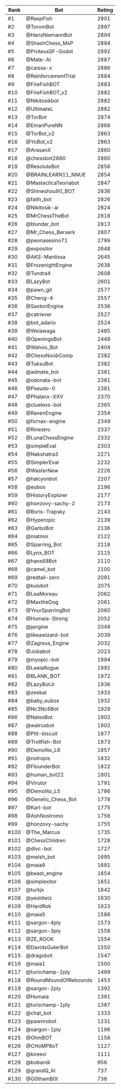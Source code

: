 Rank|Bot|Rating
---|---|---
#1|@RaspFish|2901
#2|@ToromBot|2897
#3|@HansNiemannBot|2894
#4|@ShashChess_MsP|2894
#5|@ProteusSF-Godot|2892
#6|@Mate-AI|2887
#7|@caissa-x|2886
#8|@ReinforcementTrial|2884
#9|@FireFishBOT|2883
#10|@FireFishBOT_v2|2882
#11|@Nikitosikbot|2882
#12|@UltimateL|2882
#13|@TorBot|2874
#14|@EmanPureNN|2868
#15|@TorBot_v2|2863
#16|@YoBot_v2|2863
#17|@ArasanX|2860
#18|@chessbot2880|2860
#19|@ResoluteBot|2856
#20|@BRAINLEARN11_NNUE|2854
#21|@MastacticaTeoriabot|2847
#22|@Shineshou90_BOT|2836
#23|@faith_bot|2826
#24|@Nikitosik-ai|2824
#25|@MrChessTheBot|2818
#26|@blundar_bot|2813
#27|@Mr_Chess_Berserk|2807
#28|@peonasesino71|2799
#29|@expositor|2648
#30|@AKS-Mantissa|2645
#31|@FrozenightEngine|2638
#32|@Tundra4|2608
#33|@LazyBot|2601
#34|@pawn_git|2577
#35|@Cheng-4|2557
#36|@SaxtonEngine|2536
#37|@catriever|2527
#38|@bot_adario|2524
#39|@Weiawaga|2485
#40|@OpeningsBot|2449
#41|@Wahoo_Bot|2404
#42|@ChessNoobComp|2382
#43|@TuksuBot|2382
#44|@admete_bot|2381
#45|@odonata-bot|2381
#46|@Pseudo-0|2381
#47|@Phalanx-XXV|2370
#48|@clueless-bot|2365
#49|@RavenEngine|2354
#50|@fornax-engine|2349
#51|@Rinestro|2337
#52|@LunaChessEngine|2332
#53|@simpleEval|2303
#54|@Nakshatra3|2271
#55|@SimplerEval|2232
#56|@WasterNew|2226
#57|@halcyonbot|2207
#58|@eubos|2196
#59|@HistoryExplorer|2177
#60|@honzovy-sachy-2|2173
#61|@Boris-Trapsky|2143
#62|@Hyperopic|2139
#63|@GarboBot|2136
#64|@matmoi|2122
#65|@Sparring_Bot|2118
#66|@Lynx_BOT|2115
#67|@hans68Bot|2110
#68|@camel_bot|2100
#69|@redtail-zero|2091
#70|@kulubot|2075
#71|@LeaMoreau|2062
#72|@MaxtheDog|2061
#73|@YourSparringBot|2060
#74|@Humaia-Strong|2052
#75|@jangine|2049
#76|@likeawizard-bot|2039
#77|@Zagreus_Engine|2032
#78|@Jobabot|2023
#79|@myopic-bot|1994
#80|@LeelaRogue|1992
#81|@BLANK_BOT|1972
#82|@LazyBotJr|1936
#83|@zeekat|1933
#84|@baby_eubos|1932
#85|@Nc3Nc6Bot|1929
#86|@NatesBot|1902
#87|@walrusbot|1902
#88|@Ptit-biscuit|1877
#89|@Trollfish-Bot|1873
#90|@Demolito_L6|1857
#91|@notropis|1832
#92|@FlounderBot|1822
#93|@human_bot22|1801
#94|@Virutor|1791
#95|@Demolito_L5|1786
#96|@Genetic_Chess_Bot|1778
#97|@Karl-bot|1775
#98|@AshNostromo|1756
#99|@honzovy-sachy|1755
#100|@The_Marcus|1735
#101|@ChessChildren|1728
#102|@dlvc-bot|1727
#103|@melsh_bot|1695
#104|@maia9|1691
#105|@beast_engine|1654
#106|@simplexitor|1651
#107|@turkjs|1642
#108|@yeoldwiz|1630
#109|@HardRok|1623
#110|@maia5|1588
#111|@sargon-4ply|1573
#112|@sargon-3ply|1558
#113|@ZE_ROOK|1554
#114|@DavidsGuterBot|1550
#115|@dragobot|1547
#116|@maia1|1500
#117|@turochamp-2ply|1499
#118|@RoundMoundOfRebounds|1453
#119|@sargon-2ply|1392
#120|@Humaia|1391
#121|@turochamp-1ply|1387
#122|@chat_bot|1333
#123|@pawnrobot|1231
#124|@sargon-1ply|1196
#125|@OhniBOT|1158
#126|@CHoMPBoT|1127
#127|@kireevi|1111
#128|@bobandi|956
#129|@grandQ_AI|737
#130|@G0thamB0t|736
